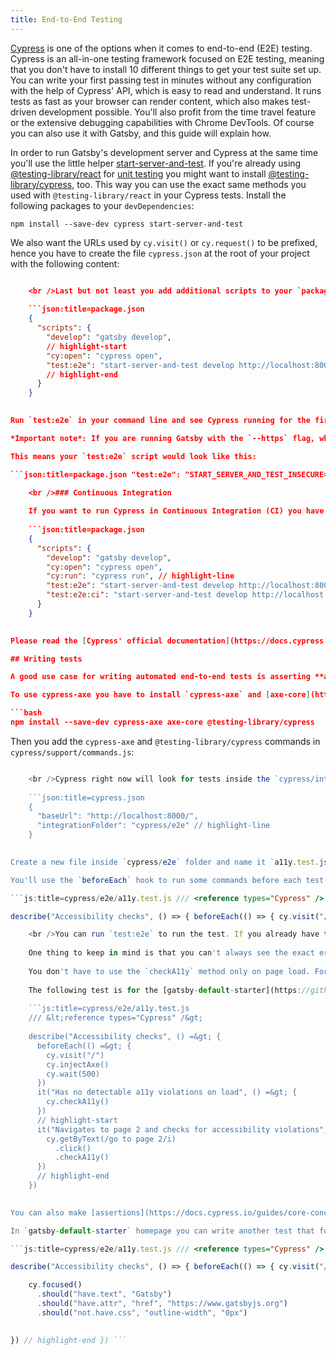 ```yaml
---
title: End-to-End Testing
---
```


[Cypress](https://www.cypress.io/) is one of the options when it comes to end-to-end (E2E) testing. Cypress is an all-in-one testing framework focused on E2E testing, meaning that you don't have to install 10 different things to get your test suite set up. You can write your first passing test in minutes without any configuration with the help of Cypress' API, which is easy to read and understand. It runs tests as fast as your browser can render content, which also makes test-driven development possible. You'll also profit from the time travel feature or the extensive debugging capabilities with Chrome DevTools. Of course you can also use it with Gatsby, and this guide will explain how.

In order to run Gatsby's development server and Cypress at the same time you'll use the little helper [start-server-and-test](https://github.com/bahmutov/start-server-and-test). If you're already using [@testing-library/react](https://github.com/testing-library/react-testing-library) for [unit testing](/docs/unit-testing) you might want to install [@testing-library/cypress](https://github.com/testing-library/cypress-testing-library), too. This way you can use the exact same methods you used with `@testing-library/react` in your Cypress tests. Install the following packages to your `devDependencies`:

```shell
npm install --save-dev cypress start-server-and-test
```

We also want the URLs used by `cy.visit()` or `cy.request()` to be prefixed, hence you have to create the file `cypress.json` at the root of your project with the following content:

```json:title=cypress.json { "baseUrl": "http://localhost:8000/" }

    <br />Last but not least you add additional scripts to your `package.json` to run Cypress:
    
    ```json:title=package.json
    {
      "scripts": {
        "develop": "gatsby develop",
        // highlight-start
        "cy:open": "cypress open",
        "test:e2e": "start-server-and-test develop http://localhost:8000 cy:open"
        // highlight-end
      }
    }
    

Run `test:e2e` in your command line and see Cypress running for the first time. A folder named `cypress` will be created at the root of your project and a new application window will pop up. [Cypress' getting started guide](https://docs.cypress.io/guides/getting-started/writing-your-first-test.html#) is a good start to learn how to write tests!

*Important note*: If you are running Gatsby with the `--https` flag, whether using your own or automatically generated certificates, you will also need to tell `start-server-and-test` to disable HTTPS certificate checks (otherwise it will wait forever and never actually launch Cypress. You do this by passing in an environmental variable: `START_SERVER_AND_TEST_INSECURE=1`. [start-server-and-test docs](https://github.com/bahmutov/start-server-and-test#disable-https-certificate-checks).

This means your `test:e2e` script would look like this:

```json:title=package.json "test:e2e": "START_SERVER_AND_TEST_INSECURE=1 start-server-and-test develop http://localhost:8000 cy:open"

    <br />### Continuous Integration
    
    If you want to run Cypress in Continuous Integration (CI) you have to use `cypress run` instead of `cypress open`:
    
    ```json:title=package.json
    {
      "scripts": {
        "develop": "gatsby develop",
        "cy:open": "cypress open",
        "cy:run": "cypress run", // highlight-line
        "test:e2e": "start-server-and-test develop http://localhost:8000 cy:open",
        "test:e2e:ci": "start-server-and-test develop http://localhost:8000 cy:run" // highlight-line
      }
    }
    

Please read the [Cypress' official documentation](https://docs.cypress.io/guides/guides/continuous-integration.html) on CI if you want to know how to setup Travis or GitLab with Cypress.

## Writing tests

A good use case for writing automated end-to-end tests is asserting **accessibility** with [cypress-axe](https://github.com/avanslaars/cypress-axe), a Cypress plugin that incorporates the [axe](https://deque.com/axe) accessibility testing API. While some [manual testing](https://www.smashingmagazine.com/2018/09/importance-manual-accessibility-testing/) is still required to ensure good web accessibility, automation can ease the burden on human testers.

To use cypress-axe you have to install `cypress-axe` and [axe-core](https://github.com/dequelabs/axe-core). You'll also use some commands from [@testing-library/cypress](https://testing-library.com/docs/cypress-testing-library/intro) to target elements easier:

```bash
npm install --save-dev cypress-axe axe-core @testing-library/cypress
```

Then you add the `cypress-axe` and `@testing-library/cypress` commands in `cypress/support/commands.js`:

```js:title=cypress/support/commands.js import "./commands" //highlight-start import "cypress-axe" import "@testing-library/cypress/add-commands" //highlight-end

    <br />Cypress right now will look for tests inside the `cypress/integration` folder. It makes sense to create a new folder `cypress/e2e` (end to end). You can use that folder for tests by adding the following in your `cypress.json`:
    
    ```json:title=cypress.json
    {
      "baseUrl": "http://localhost:8000/",
      "integrationFolder": "cypress/e2e" // highlight-line
    }
    

Create a new file inside `cypress/e2e` folder and name it `a11y.test.js`.

You'll use the `beforeEach` hook to run some commands before each test. After cypress loads the homepage you'll use the `checkA11y` method from `cypress-axe` to check for accessibility violations:

```js:title=cypress/e2e/a11y.test.js /// <reference types="Cypress" />

describe("Accessibility checks", () => { beforeEach(() => { cy.visit("/") cy.injectAxe() cy.wait(500) }) it("Has no detectable a11y violations on load", () => { cy.checkA11y() }) })

    <br />You can run `test:e2e` to run the test. If you already have the development server open you can run `cy:open` instead.
    
    One thing to keep in mind is that you can't always see the exact error message from the sidebar (command log). For that, you have to open the browser developer console and find the message in the output. You can see how an accessibility error looks in the [cypress-axe GitHub page](https://github.com/avanslaars/cypress-axe#output).
    
    You don't have to use the `checkA11y` method only on page load. For example, you can perform a click on a button and check again. This is especially useful if that button opens a modal or a mobile menu for example.
    
    The following test is for the [gatsby-default-starter](https://github.com/gatsbyjs/gatsby-starter-default). Cypress visits the homepage and searches for the link that goes to page 2 with the `getByText` command. Then, performs a click event on that link and checks for accessibility errors on the second page.
    
    ```js:title=cypress/e2e/a11y.test.js
    /// &lt;reference types="Cypress" /&gt;
    
    describe("Accessibility checks", () =&gt; {
      beforeEach(() =&gt; {
        cy.visit("/")
        cy.injectAxe()
        cy.wait(500)
      })
      it("Has no detectable a11y violations on load", () =&gt; {
        cy.checkA11y()
      })
      // highlight-start
      it("Navigates to page 2 and checks for accessibility violations", () =&gt; {
        cy.getByText(/go to page 2/i)
          .click()
          .checkA11y()
      })
      // highlight-end
    })
    

You can also make [assertions](https://docs.cypress.io/guides/core-concepts/introduction-to-cypress.html#Assertions) with the [should command](https://docs.cypress.io/api/commands/should.html#Syntax).

In `gatsby-default-starter` homepage you can write another test that focuses on the footer link. Then you make some assertions on the item that's currently focused:

```js:title=cypress/e2e/a11y.test.js /// <reference types="Cypress" />

describe("Accessibility checks", () => { beforeEach(() => { cy.visit("/") cy.injectAxe() cy.wait(500) }) it("Has no detectable a11y violations on load", () => { cy.checkA11y() }) it("Navigates to page 2 and checks for accessibility violations", () => { cy.getByText(/go to page 2/i) .click() .checkA11y() }) // highlight-start it("Checks if footer link is focusable and has the correct attributes", () => { cy.getAllByText("Gatsby").focus()

    cy.focused()
      .should("have.text", "Gatsby")
      .should("have.attr", "href", "https://www.gatsbyjs.org")
      .should("not.have.css", "outline-width", "0px")
    

}) // highlight-end }) ```